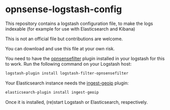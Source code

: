 # opnsense-logstash-config

This repository contains a logstash configuration file,
to make the logs indexable (for example for use with Elasticsearch and Kibana)

This is not an official file but contributions are welcome.

You can download and use this file at your own risk.

You need to have the
[opnsensefilter](https://github.com/fabianfrz/logstash-filter-opnsensefilter)
plugin installed in your logstash for this to work. Run the following command
on your Logstash host:

```sh
logstash-plugin install logstash-filter-opnsensefilter
```

Your Elasticsearch instance needs the [ingest-geoip](https://www.elastic.co/blog/geoip-in-the-elastic-stack) plugin:

```sh
elasticsearch-plugin install ingest-geoip
```

Once it is installed, (re)start Logstash or Elasticsearch, respectively.

